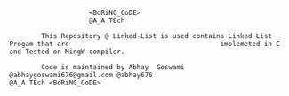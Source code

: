 										
						<BoRiNG_CoDE>
			  			@A_A TEch

			This Repository @ Linked-List is used contains Linked List Progam that are										implemeted in C and Tested on MingW compiler.
					
			Code is maintained by Abhay  Goswami @abhaygoswami676@gmail.com @abhay676									@A_A TEch <BoRiNG_CoDE>
